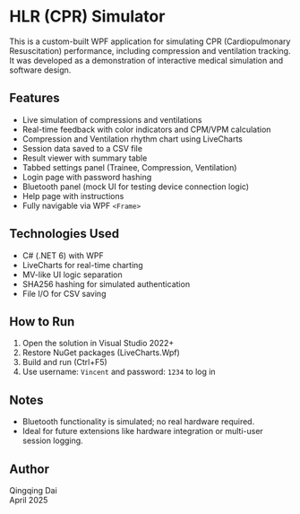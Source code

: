 
# HLR (CPR) Simulator

This is a custom-built WPF application for simulating CPR (Cardiopulmonary Resuscitation) performance, including compression and ventilation tracking. It was developed as a demonstration of interactive medical simulation and software design.

## Features
- Live simulation of compressions and ventilations  
- Real-time feedback with color indicators and CPM/VPM calculation  
- Compression and Ventilation rhythm chart using LiveCharts  
- Session data saved to a CSV file  
- Result viewer with summary table  
- Tabbed settings panel (Trainee, Compression, Ventilation)  
- Login page with password hashing  
- Bluetooth panel (mock UI for testing device connection logic)  
- Help page with instructions  
- Fully navigable via WPF `<Frame>`

## Technologies Used

- C# (.NET 6) with WPF  
- LiveCharts for real-time charting  
- MV-like UI logic separation  
- SHA256 hashing for simulated authentication  
- File I/O for CSV saving

## How to Run

1. Open the solution in Visual Studio 2022+
2. Restore NuGet packages (LiveCharts.Wpf)
3. Build and run (Ctrl+F5)
4. Use username: `Vincent` and password: `1234` to log in

## Notes

- Bluetooth functionality is simulated; no real hardware required.
- Ideal for future extensions like hardware integration or multi-user session logging.

## Author

Qingqing Dai  
April 2025